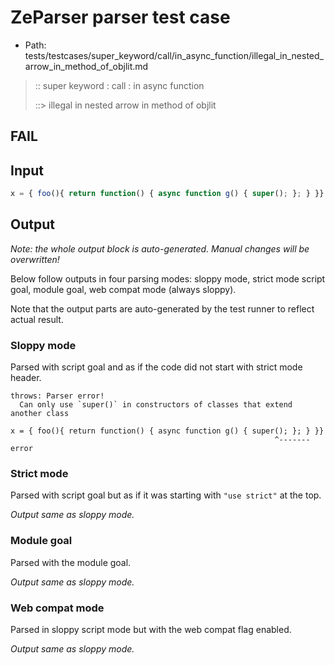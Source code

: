 # ZeParser parser test case

- Path: tests/testcases/super_keyword/call/in_async_function/illegal_in_nested_arrow_in_method_of_objlit.md

> :: super keyword : call : in async function
>
> ::> illegal in nested arrow in method of objlit
## FAIL

## Input


`````js
x = { foo(){ return function() { async function g() { super(); }; } }}
`````

## Output

_Note: the whole output block is auto-generated. Manual changes will be overwritten!_

Below follow outputs in four parsing modes: sloppy mode, strict mode script goal, module goal, web compat mode (always sloppy).

Note that the output parts are auto-generated by the test runner to reflect actual result.

### Sloppy mode

Parsed with script goal and as if the code did not start with strict mode header.

`````
throws: Parser error!
  Can only use `super()` in constructors of classes that extend another class

x = { foo(){ return function() { async function g() { super(); }; } }}
                                                           ^------- error
`````

### Strict mode

Parsed with script goal but as if it was starting with `"use strict"` at the top.

_Output same as sloppy mode._

### Module goal

Parsed with the module goal.

_Output same as sloppy mode._

### Web compat mode

Parsed in sloppy script mode but with the web compat flag enabled.

_Output same as sloppy mode._
